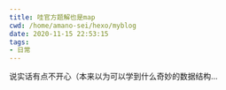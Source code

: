 ```yaml
---
title: 哇官方题解也是map
cwd: /home/amano-sei/hexo/myblog
date: 2020-11-15 22:53:15
tags:
- 日常
---
```


说实话有点不开心（本来以为可以学到什么奇妙的数据结构...

